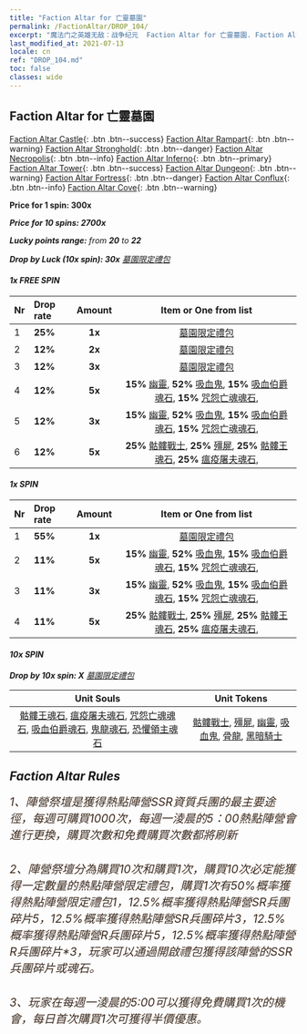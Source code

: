 ```yaml
---
title: "Faction Altar for 亡靈墓園"
permalink: /FactionAltar/DROP_104/
excerpt: "魔法门之英雄无敌：战争纪元  Faction Altar for 亡靈墓園. Faction Altar is the primary method for obtaining SSR units from the popular faction. Limited to 1,000 purchases each week. The popular faction changes at 05:00 every Monday. Purchase attempts and free purchase attempts will also reset then."
last_modified_at: 2021-07-13
locale: cn
ref: "DROP_104.md"
toc: false
classes: wide
---
```


##  Faction Altar for **亡靈墓園**

  [Faction Altar Castle](/cn/FactionAltar/DROP_101/){: .btn .btn--success} [Faction Altar Rampart](/cn/FactionAltar/DROP_102/){: .btn .btn--warning} [Faction Altar Stronghold](/cn/FactionAltar/DROP_103/){: .btn .btn--danger} [Faction Altar Necropolis](/cn/FactionAltar/DROP_104/){: .btn .btn--info} [Faction Altar Inferno](/cn/FactionAltar/DROP_105/){: .btn .btn--primary} [Faction Altar Tower](/cn/FactionAltar/DROP_106/){: .btn .btn--success} [Faction Altar Dungeon](/cn/FactionAltar/DROP_107/){: .btn .btn--warning} [Faction Altar Fortress](/cn/FactionAltar/DROP_108/){: .btn .btn--danger} [Faction Altar Conflux](/cn/FactionAltar/DROP_109/){: .btn .btn--info} [Faction Altar Cove](/cn/FactionAltar/DROP_112/){: .btn .btn--warning} 

  **Price for 1 spin: 300x** <i class="fas fa-gem"/>

  **Price for 10 spins: 2700x** <i class="fas fa-gem"/>

  **Lucky points range:** from **20** to **22**

  **Drop by Luck (10x spin): 30x** [墓園限定禮包](/cn/Items/con_2138/)

####  1x FREE SPIN 

  |    Nr    |  Drop rate  |  Amount   |   Item or One from list  |
  |:---------|:------------|:---------:|:------------------------:|
  | 1 | **25%** | **1x** | [墓園限定禮包](/cn/Items/con_2138/) |
  | 2 | **12%** | **2x** | [墓園限定禮包](/cn/Items/con_2138/) |
  | 3 | **12%** | **3x** | [墓園限定禮包](/cn/Items/con_2138/) |
  | 4 | **12%** | **5x** |  **15%** [幽靈](/cn/Items/unt_210/),  **52%** [吸血鬼](/cn/Items/unt_211/),  **15%** [吸血伯爵魂石](/cn/Items/unt_300/),  **15%** [咒怨亡魂魂石](/cn/Items/unt_299/),  |
  | 5 | **12%** | **3x** |  **15%** [幽靈](/cn/Items/unt_210/),  **52%** [吸血鬼](/cn/Items/unt_211/),  **15%** [吸血伯爵魂石](/cn/Items/unt_300/),  **15%** [咒怨亡魂魂石](/cn/Items/unt_299/),  |
  | 6 | **12%** | **5x** |  **25%** [骷髏戰士](/cn/Items/unt_208/),  **25%** [殭屍](/cn/Items/unt_209/),  **25%** [骷髏王魂石](/cn/Items/unt_297/),  **25%** [瘟疫屠夫魂石](/cn/Items/unt_298/),  |


####  1x SPIN 

  |    Nr    |  Drop rate  |  Amount   |   Item or One from list  |
  |:---------|:------------|:---------:|:------------------------:|
  | 1 | **55%** | **1x** | [墓園限定禮包](/cn/Items/con_2138/) |
  | 2 | **11%** | **5x** |  **15%** [幽靈](/cn/Items/unt_210/),  **52%** [吸血鬼](/cn/Items/unt_211/),  **15%** [吸血伯爵魂石](/cn/Items/unt_300/),  **15%** [咒怨亡魂魂石](/cn/Items/unt_299/),  |
  | 3 | **11%** | **3x** |  **15%** [幽靈](/cn/Items/unt_210/),  **52%** [吸血鬼](/cn/Items/unt_211/),  **15%** [吸血伯爵魂石](/cn/Items/unt_300/),  **15%** [咒怨亡魂魂石](/cn/Items/unt_299/),  |
  | 4 | **11%** | **5x** |  **25%** [骷髏戰士](/cn/Items/unt_208/),  **25%** [殭屍](/cn/Items/unt_209/),  **25%** [骷髏王魂石](/cn/Items/unt_297/),  **25%** [瘟疫屠夫魂石](/cn/Items/unt_298/),  |


####  10x SPIN 

  **Drop by 10x spin: X** [墓園限定禮包](/cn/Items/con_2138/)

  |    Unit Souls    |  Unit Tokens  |
  |:----------------:|:-------------:|
  | [骷髏王魂石](/cn/Items/unt_297/), [瘟疫屠夫魂石](/cn/Items/unt_298/), [咒怨亡魂魂石](/cn/Items/unt_299/), [吸血伯爵魂石](/cn/Items/unt_300/), [鬼龍魂石](/cn/Items/unt_303/), [恐懼領主魂石](/cn/Items/unt_302/) | [骷髏戰士](/cn/Items/unt_208/), [殭屍](/cn/Items/unt_209/), [幽靈](/cn/Items/unt_210/), [吸血鬼](/cn/Items/unt_211/), [骨龍](/cn/Items/unt_214/), [黑暗騎士](/cn/Items/unt_213/) |



## Faction Altar Rules

  <span style="color: #3c2a1e;font-size:20px">1、陣營祭壇是獲得熱點陣營SSR資質兵團的最主要途徑，每週可購買1000次，每週一淩晨的5：00熱點陣營會進行更換，購買次數和免費購買次數都將刷新</span><br/>

<br/>  <span style="color: #3c2a1e;font-size:20px">2、陣營祭壇分為購買10次和購買1次，購買10次必定能獲得一定數量的熱點陣營限定禮包，購買1次有50%概率獲得熱點陣營限定禮包*1，12.5%概率獲得熱點陣營SR兵團碎片*5，12.5%概率獲得熱點陣營SR兵團碎片*3，12.5%概率獲得熱點陣營R兵團碎片*5，12.5%概率獲得熱點陣營R兵團碎片*3，玩家可以通過開啟禮包獲得該陣營的SSR兵團碎片或魂石。</span>

<br/>  <span style="color: #3c2a1e;font-size:20px">3、玩家在每週一淩晨的5:00可以獲得免費購買1次的機會，每日首次購買1次可獲得半價優惠。</span><br/>

<br/>